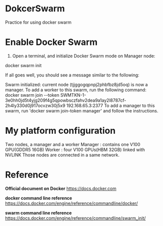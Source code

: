 # DokcerSwarm
Practice for using docker swarm

# Enable Docker Swarm
1. Open a terminal, and initialize Docker Swarm mode on Manager node:
<div>docker swarm init</div>

If all goes well, you should see a message similar to the following:
<div> Swarm initialized: current node (tjjggogqpnpj2phbfbz8jd5oq) is now a manager.
 To add a worker to this swarm, run the following command:
 docker swarm join --token SWMTKN-1-3e0hh0jd5t4yjg209f4g5qpowbsczfahv2dea9a1ay2l8787cf-2h4ly330d0j917ocvzw30j5x9 192.168.65.3:2377
 To add a manager to this swarm, run 'docker swarm join-token manager' and follow the instructions.</div>

# My platform configuration
Two nodes, a manager and a worker
Manager : contains one V100 GPU(GDDR5 16GB)
Worker : four V100 GPUs(HBM 32GB) linked with NVLINK
Those nodes are connected in a same network.


# Reference
**Official document on Docker**
https://docs.docker.com

**docker command line reference**
https://docs.docker.com/engine/reference/commandline/docker/

**swarm command line reference**
https://docs.docker.com/engine/reference/commandline/swarm_init/

